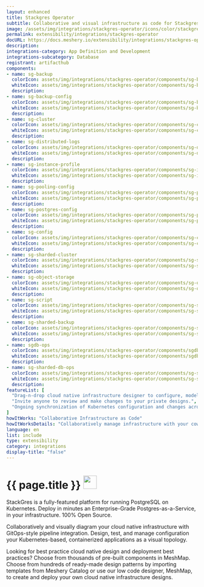 ```yaml
---
layout: enhanced
title: Stackgres Operator
subtitle: Collaborative and visual infrastructure as code for Stackgres Operator
image: /assets/img/integrations/stackgres-operator/icons/color/stackgres-operator-color.svg
permalink: extensibility/integrations/stackgres-operator
docURL: https://docs.meshery.io/extensibility/integrations/stackgres-operator
description: 
integrations-category: App Definition and Development
integrations-subcategory: Database
registrant: artifacthub
components: 
- name: sg-backup
  colorIcon: assets/img/integrations/stackgres-operator/components/sg-backup/icons/color/sg-backup-color.svg
  whiteIcon: assets/img/integrations/stackgres-operator/components/sg-backup/icons/white/sg-backup-white.svg
  description: 
- name: sg-backup-config
  colorIcon: assets/img/integrations/stackgres-operator/components/sg-backup-config/icons/color/sg-backup-config-color.svg
  whiteIcon: assets/img/integrations/stackgres-operator/components/sg-backup-config/icons/white/sg-backup-config-white.svg
  description: 
- name: sg-cluster
  colorIcon: assets/img/integrations/stackgres-operator/components/sg-cluster/icons/color/sg-cluster-color.svg
  whiteIcon: assets/img/integrations/stackgres-operator/components/sg-cluster/icons/white/sg-cluster-white.svg
  description: 
- name: sg-distributed-logs
  colorIcon: assets/img/integrations/stackgres-operator/components/sg-distributed-logs/icons/color/sg-distributed-logs-color.svg
  whiteIcon: assets/img/integrations/stackgres-operator/components/sg-distributed-logs/icons/white/sg-distributed-logs-white.svg
  description: 
- name: sg-instance-profile
  colorIcon: assets/img/integrations/stackgres-operator/components/sg-instance-profile/icons/color/sg-instance-profile-color.svg
  whiteIcon: assets/img/integrations/stackgres-operator/components/sg-instance-profile/icons/white/sg-instance-profile-white.svg
  description: 
- name: sg-pooling-config
  colorIcon: assets/img/integrations/stackgres-operator/components/sg-pooling-config/icons/color/sg-pooling-config-color.svg
  whiteIcon: assets/img/integrations/stackgres-operator/components/sg-pooling-config/icons/white/sg-pooling-config-white.svg
  description: 
- name: sg-postgres-config
  colorIcon: assets/img/integrations/stackgres-operator/components/sg-postgres-config/icons/color/sg-postgres-config-color.svg
  whiteIcon: assets/img/integrations/stackgres-operator/components/sg-postgres-config/icons/white/sg-postgres-config-white.svg
  description: 
- name: sg-config
  colorIcon: assets/img/integrations/stackgres-operator/components/sg-config/icons/color/sg-config-color.svg
  whiteIcon: assets/img/integrations/stackgres-operator/components/sg-config/icons/white/sg-config-white.svg
  description: 
- name: sg-sharded-cluster
  colorIcon: assets/img/integrations/stackgres-operator/components/sg-sharded-cluster/icons/color/sg-sharded-cluster-color.svg
  whiteIcon: assets/img/integrations/stackgres-operator/components/sg-sharded-cluster/icons/white/sg-sharded-cluster-white.svg
  description: 
- name: sg-object-storage
  colorIcon: assets/img/integrations/stackgres-operator/components/sg-object-storage/icons/color/sg-object-storage-color.svg
  whiteIcon: assets/img/integrations/stackgres-operator/components/sg-object-storage/icons/white/sg-object-storage-white.svg
  description: 
- name: sg-script
  colorIcon: assets/img/integrations/stackgres-operator/components/sg-script/icons/color/sg-script-color.svg
  whiteIcon: assets/img/integrations/stackgres-operator/components/sg-script/icons/white/sg-script-white.svg
  description: 
- name: sg-sharded-backup
  colorIcon: assets/img/integrations/stackgres-operator/components/sg-sharded-backup/icons/color/sg-sharded-backup-color.svg
  whiteIcon: assets/img/integrations/stackgres-operator/components/sg-sharded-backup/icons/white/sg-sharded-backup-white.svg
  description: 
- name: sgdb-ops
  colorIcon: assets/img/integrations/stackgres-operator/components/sgdb-ops/icons/color/sgdb-ops-color.svg
  whiteIcon: assets/img/integrations/stackgres-operator/components/sgdb-ops/icons/white/sgdb-ops-white.svg
  description: 
- name: sg-sharded-db-ops
  colorIcon: assets/img/integrations/stackgres-operator/components/sg-sharded-db-ops/icons/color/sg-sharded-db-ops-color.svg
  whiteIcon: assets/img/integrations/stackgres-operator/components/sg-sharded-db-ops/icons/white/sg-sharded-db-ops-white.svg
  description: 
featureList: [
  "Drag-n-drop cloud native infrastructure designer to configure, model, and deploy your workloads.",
  "Invite anyone to review and make changes to your private designs.",
  "Ongoing synchronization of Kubernetes configuration and changes across any number of clusters."
]
howItWorks: "Collaborative Infrastructure as Code"
howItWorksDetails: "Collaboratively manage infrastructure with your coworkers synchronously sharing the same designs."
language: en
list: include
type: extensibility
category: integrations
display-title: "false"
---
```

<h1>{{ page.title }} <img src="{{ page.image }}" style="width: 35px; height: 35px;" /></h1>

<p>
StackGres is a fully-featured platform for running PostgreSQL on Kubernetes.
Deploy in minutes an Enterprise-Grade Postgres-as-a-Service, in your infrastructure.
100% Open Source.
</p>
<p>
    Collaboratively and visually diagram your cloud native infrastructure with GitOps-style pipeline integration. Design, test, and manage configuration your Kubernetes-based, containerized applications as a visual topology.
</p>
<p>
    Looking for best practice cloud native design and deployment best practices? Choose from thousands of pre-built components in MeshMap. Choose from hundreds of ready-made design patterns by importing templates from Meshery Catalog or use our low code designer, MeshMap, to create and deploy your own cloud native infrastructure designs.
</p>
